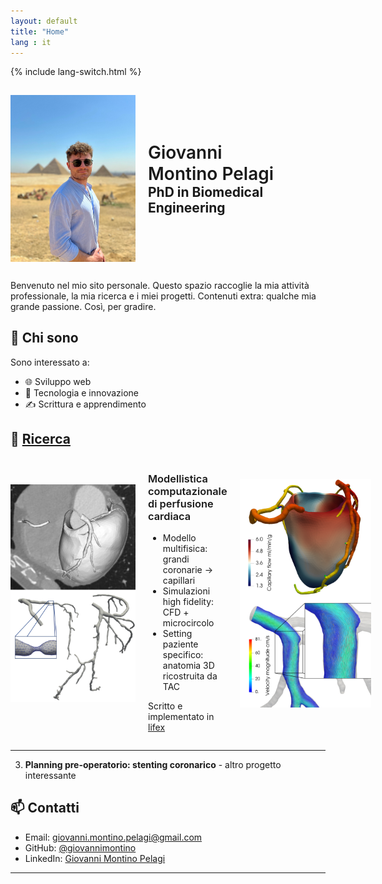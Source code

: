 ```yaml
---
layout: default
title: "Home"
lang : it
---
```

{% include lang-switch.html %}

<div style="display: flex; align-items: center;">
<img src="/photos/home/homepage.jpg" alt="Foto Homepage" style="width: 200px; margin-right: 20px; margin-bottom: 15px; margin-top: 15px;">
  <div>
    <h1 style="margin: 0; font-weight: 600;">Giovanni</h1>
    <h1 style="margin: 0; font-weight: 600;">Montino Pelagi</h1>
    <h2 style="margin: 0;">PhD in Biomedical Engineering</h2>
  </div>
</div>

Benvenuto nel mio sito personale. Questo spazio raccoglie la mia attività professionale, la mia ricerca e i miei progetti.
Contenuti extra: qualche mia grande passione. Così, per gradire.

## 🧠 Chi sono

Sono interessato a:
- 🌐 Sviluppo web
- 🧪 Tecnologia e innovazione
- ✍️ Scrittura e apprendimento

## 📁 [Ricerca](/ricerca/)

<div style="display: flex; align-items:center">
<img src="/photos/home/project1_1.png" alt="Foto ricerca 1" style="width: 200px; margin-right: 20px; margin-bottom: 20px;">
  <div>
    <h3 style="font-weight: 600;">Modellistica computazionale di perfusione cardiaca</h3>
    <ul>
      <li>Modello multifisica:<br> grandi coronarie &rarr; capillari</li>
      <li>Simulazioni high fidelity:<br>CFD + microcircolo</li>
      <li>Setting paziente specifico:<br> anatomia 3D ricostruita da TAC</li>
    </ul>
    <p> Scritto e implementato in <a href="https://lifex.gitlab.io/" target="_blank" rel="noopener noreferrer"> lifex </a></p>
  </div>
<img src="/photos/home/project1_2.png" alt="Foto ricerca 2" style="width: 210px; margin-left: 20px; margin-bottom: 20px;">
</div>
<hr>

3. **Planning pre-operatorio: stenting coronarico** - altro progetto interessante

## 📫 Contatti

- Email: [giovanni.montino.pelagi@gmail.com](mailto:giovanni.montino.pelagi@gmail.com)
- GitHub: [@giovannimontino](https://github.com/giovannimontino)
- LinkedIn: [Giovanni Montino Pelagi](https://www.linkedin.com/in/giovanni-montino-pelagi/)

---
